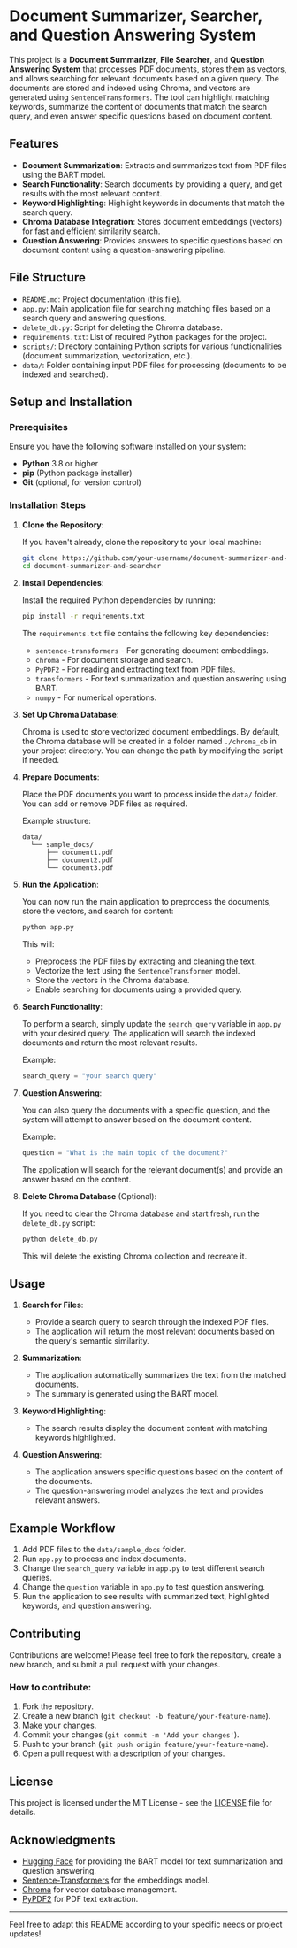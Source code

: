 
# Document Summarizer, Searcher, and Question Answering System

This project is a **Document Summarizer**, **File Searcher**, and **Question Answering System** that processes PDF documents, stores them as vectors, and allows searching for relevant documents based on a given query. The documents are stored and indexed using Chroma, and vectors are generated using `SentenceTransformers`. The tool can highlight matching keywords, summarize the content of documents that match the search query, and even answer specific questions based on document content.

## Features

- **Document Summarization**: Extracts and summarizes text from PDF files using the BART model.
- **Search Functionality**: Search documents by providing a query, and get results with the most relevant content.
- **Keyword Highlighting**: Highlight keywords in documents that match the search query.
- **Chroma Database Integration**: Stores document embeddings (vectors) for fast and efficient similarity search.
- **Question Answering**: Provides answers to specific questions based on document content using a question-answering pipeline.

## File Structure

- `README.md`: Project documentation (this file).
- `app.py`: Main application file for searching matching files based on a search query and answering questions.
- `delete_db.py`: Script for deleting the Chroma database.
- `requirements.txt`: List of required Python packages for the project.
- `scripts/`: Directory containing Python scripts for various functionalities (document summarization, vectorization, etc.).
- `data/`: Folder containing input PDF files for processing (documents to be indexed and searched).

## Setup and Installation

### Prerequisites

Ensure you have the following software installed on your system:

- **Python** 3.8 or higher
- **pip** (Python package installer)
- **Git** (optional, for version control)

### Installation Steps

1. **Clone the Repository**:

   If you haven't already, clone the repository to your local machine:

   ```bash
   git clone https://github.com/your-username/document-summarizer-and-searcher.git
   cd document-summarizer-and-searcher
   ```

2. **Install Dependencies**:

   Install the required Python dependencies by running:

   ```bash
   pip install -r requirements.txt
   ```

   The `requirements.txt` file contains the following key dependencies:
   - `sentence-transformers` - For generating document embeddings.
   - `chroma` - For document storage and search.
   - `PyPDF2` - For reading and extracting text from PDF files.
   - `transformers` - For text summarization and question answering using BART.
   - `numpy` - For numerical operations.

3. **Set Up Chroma Database**:

   Chroma is used to store vectorized document embeddings. By default, the Chroma database will be created in a folder named `./chroma_db` in your project directory. You can change the path by modifying the script if needed.

4. **Prepare Documents**:

   Place the PDF documents you want to process inside the `data/` folder. You can add or remove PDF files as required.

   Example structure:

   ```
   data/
     └── sample_docs/
         ├── document1.pdf
         ├── document2.pdf
         └── document3.pdf
   ```

5. **Run the Application**:

   You can now run the main application to preprocess the documents, store the vectors, and search for content:

   ```bash
   python app.py
   ```

   This will:
   - Preprocess the PDF files by extracting and cleaning the text.
   - Vectorize the text using the `SentenceTransformer` model.
   - Store the vectors in the Chroma database.
   - Enable searching for documents using a provided query.

6. **Search Functionality**:

   To perform a search, simply update the `search_query` variable in `app.py` with your desired query. The application will search the indexed documents and return the most relevant results.

   Example:

   ```python
   search_query = "your search query"
   ```

7. **Question Answering**:

   You can also query the documents with a specific question, and the system will attempt to answer based on the document content.

   Example:

   ```python
   question = "What is the main topic of the document?"
   ```

   The application will search for the relevant document(s) and provide an answer based on the content.

8. **Delete Chroma Database** (Optional):

   If you need to clear the Chroma database and start fresh, run the `delete_db.py` script:

   ```bash
   python delete_db.py
   ```

   This will delete the existing Chroma collection and recreate it.

## Usage

1. **Search for Files**:
   - Provide a search query to search through the indexed PDF files.
   - The application will return the most relevant documents based on the query's semantic similarity.

2. **Summarization**:
   - The application automatically summarizes the text from the matched documents.
   - The summary is generated using the BART model.

3. **Keyword Highlighting**:
   - The search results display the document content with matching keywords highlighted.

4. **Question Answering**:
   - The application answers specific questions based on the content of the documents.
   - The question-answering model analyzes the text and provides relevant answers.

## Example Workflow

1. Add PDF files to the `data/sample_docs` folder.
2. Run `app.py` to process and index documents.
3. Change the `search_query` variable in `app.py` to test different search queries.
4. Change the `question` variable in `app.py` to test question answering.
5. Run the application to see results with summarized text, highlighted keywords, and question answering.

## Contributing

Contributions are welcome! Please feel free to fork the repository, create a new branch, and submit a pull request with your changes.

### How to contribute:

1. Fork the repository.
2. Create a new branch (`git checkout -b feature/your-feature-name`).
3. Make your changes.
4. Commit your changes (`git commit -m 'Add your changes'`).
5. Push to your branch (`git push origin feature/your-feature-name`).
6. Open a pull request with a description of your changes.

## License

This project is licensed under the MIT License - see the [LICENSE](LICENSE) file for details.

## Acknowledgments

- [Hugging Face](https://huggingface.co/) for providing the BART model for text summarization and question answering.
- [Sentence-Transformers](https://www.sbert.net/) for the embeddings model.
- [Chroma](https://www.trychroma.com/) for vector database management.
- [PyPDF2](https://github.com/mstamy2/PyPDF2) for PDF text extraction.

---

Feel free to adapt this README according to your specific needs or project updates!
